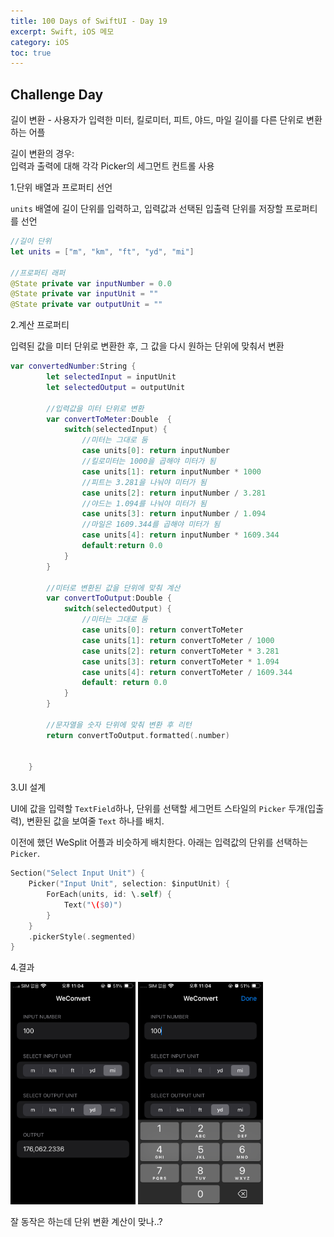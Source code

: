 ```yaml
---
title: 100 Days of SwiftUI - Day 19
excerpt: Swift, iOS 메모
category: iOS
toc: true
---
```


## Challenge Day

길이 변환 - 사용자가 입력한 미터, 킬로미터, 피트, 야드, 마일 길이를 다른 단위로 변환하는 어플

길이 변환의 경우:  
입력과 출력에 대해 각각 Picker의 세그먼트 컨트롤 사용


1.단위 배열과 프로퍼티 선언

`units` 배열에 길이 단위를 입력하고, 입력값과 선택된 입출력 단위를 저장할 프로퍼티를 선언

~~~swift
//길이 단위
let units = ["m", "km", "ft", "yd", "mi"]
    
//프로퍼티 래퍼
@State private var inputNumber = 0.0
@State private var inputUnit = ""
@State private var outputUnit = ""
~~~

2.계산 프로퍼티

입력된 값을 미터 단위로 변환한 후, 그 값을 다시 원하는 단위에 맞춰서 변환

~~~swift
var convertedNumber:String {
        let selectedInput = inputUnit
        let selectedOutput = outputUnit
        
        //입력값을 미터 단위로 변환
        var convertToMeter:Double  {
            switch(selectedInput) {
                //미터는 그대로 둠
                case units[0]: return inputNumber
                //킬로미터는 1000을 곱해야 미터가 됨
                case units[1]: return inputNumber * 1000
                //피트는 3.281을 나눠야 미터가 됨
                case units[2]: return inputNumber / 3.281
                //야드는 1.094를 나눠야 미터가 됨
                case units[3]: return inputNumber / 1.094
                //마일은 1609.344를 곱해야 미터가 됨
                case units[4]: return inputNumber * 1609.344
                default:return 0.0
            }
        }
        
        //미터로 변환된 값을 단위에 맞춰 계산
        var convertToOutput:Double {
            switch(selectedOutput) {
                //미터는 그대로 둠
                case units[0]: return convertToMeter
                case units[1]: return convertToMeter / 1000
                case units[2]: return convertToMeter * 3.281
                case units[3]: return convertToMeter * 1.094
                case units[4]: return convertToMeter / 1609.344
                default: return 0.0
            }
        }
        
        //문자열을 숫자 단위에 맞춰 변환 후 리턴
        return convertToOutput.formatted(.number)
        
        
    }

~~~


3.UI 설계

UI에 값을 입력할 `TextField`하나, 단위를 선택할 세그먼트 스타일의 `Picker` 두개(입출력), 변환된 값을 보여줄 `Text` 하나를 배치.

이전에 했던 WeSplit 어플과 비슷하게 배치한다. 아래는 입력값의 단위를 선택하는 `Picker`.

~~~swift
Section("Select Input Unit") {
    Picker("Input Unit", selection: $inputUnit) {
        ForEach(units, id: \.self) {
            Text("\($0)")
        }
    }
    .pickerStyle(.segmented)
}
~~~

4.결과

<img src="/assets/images/pages/iOS/2023-11-05-Day19/IMG_0722.PNG" alt="결과1" width="200"/>
<img src="/assets/images/pages/iOS/2023-11-05-Day19/IMG_0723.PNG"
alt="결과2" width="200"/>


잘 동작은 하는데 단위 변환 계산이 맞나..?